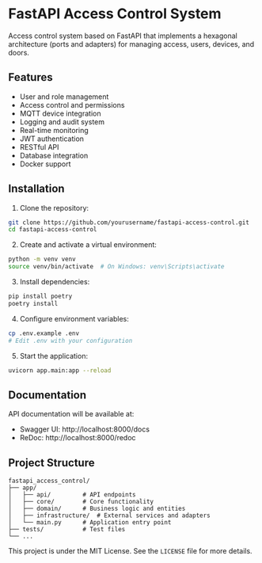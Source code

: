 # FastAPI Access Control System

Access control system based on FastAPI that implements a hexagonal architecture (ports and adapters) for managing access, users, devices, and doors.

## Features

- User and role management
- Access control and permissions
- MQTT device integration
- Logging and audit system
- Real-time monitoring
- JWT authentication
- RESTful API
- Database integration
- Docker support

## Installation

1. Clone the repository:
```bash
git clone https://github.com/yourusername/fastapi-access-control.git
cd fastapi-access-control
```

2. Create and activate a virtual environment:
```bash
python -m venv venv
source venv/bin/activate  # On Windows: venv\Scripts\activate
```

3. Install dependencies:
```bash
pip install poetry
poetry install
```

4. Configure environment variables:
```bash
cp .env.example .env
# Edit .env with your configuration
```

5. Start the application:
```bash
uvicorn app.main:app --reload
```

## Documentation

API documentation will be available at:
- Swagger UI: http://localhost:8000/docs
- ReDoc: http://localhost:8000/redoc

## Project Structure

```
fastapi_access_control/
├── app/
│   ├── api/         # API endpoints
│   ├── core/        # Core functionality
│   ├── domain/      # Business logic and entities
│   ├── infrastructure/  # External services and adapters
│   └── main.py      # Application entry point
├── tests/           # Test files
└── ...
```

This project is under the MIT License. See the `LICENSE` file for more details. 